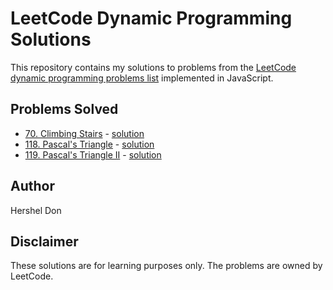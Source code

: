 # LeetCode Dynamic Programming Solutions

This repository contains my solutions to problems from the [LeetCode dynamic programming problems list](https://leetcode.com/problem-list/dynamic-programming/) implemented in JavaScript.

## Problems Solved

- [70. Climbing Stairs](https://leetcode.com/problems/climbing-stairs/?envType=problem-list-v2&envId=dynamic-programming&) - [solution](70-climbing_stairs.js)
- [118. Pascal's Triangle](https://leetcode.com/problems/pascals-triangle/description/?envType=problem-list-v2&envId=dynamic-programming&) - [solution](118-pascals_triangle.js)
- [119. Pascal's Triangle II](https://leetcode.com/problems/pascals-triangle-ii/?envType=problem-list-v2&envId=dynamic-programming&) - [solution](119-pascals_triangle_II.js)

## Author

Hershel Don

## Disclaimer

These solutions are for learning purposes only. The problems are owned by LeetCode.
